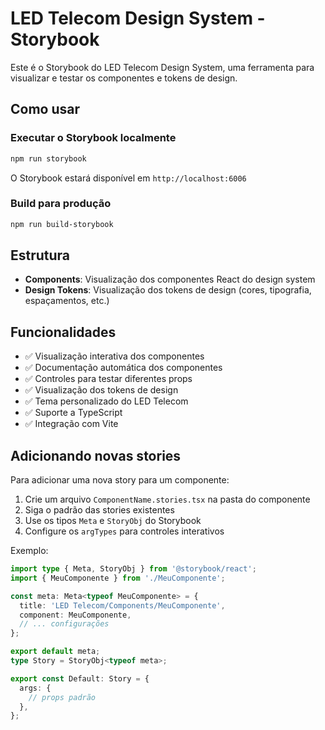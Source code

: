 # LED Telecom Design System - Storybook

Este é o Storybook do LED Telecom Design System, uma ferramenta para visualizar e testar os componentes e tokens de design.

## Como usar

### Executar o Storybook localmente

```bash
npm run storybook
```

O Storybook estará disponível em `http://localhost:6006`

### Build para produção

```bash
npm run build-storybook
```

## Estrutura

- **Components**: Visualização dos componentes React do design system
- **Design Tokens**: Visualização dos tokens de design (cores, tipografia, espaçamentos, etc.)

## Funcionalidades

- ✅ Visualização interativa dos componentes
- ✅ Documentação automática dos componentes
- ✅ Controles para testar diferentes props
- ✅ Visualização dos tokens de design
- ✅ Tema personalizado do LED Telecom
- ✅ Suporte a TypeScript
- ✅ Integração com Vite

## Adicionando novas stories

Para adicionar uma nova story para um componente:

1. Crie um arquivo `ComponentName.stories.tsx` na pasta do componente
2. Siga o padrão das stories existentes
3. Use os tipos `Meta` e `StoryObj` do Storybook
4. Configure os `argTypes` para controles interativos

Exemplo:

```typescript
import type { Meta, StoryObj } from '@storybook/react';
import { MeuComponente } from './MeuComponente';

const meta: Meta<typeof MeuComponente> = {
  title: 'LED Telecom/Components/MeuComponente',
  component: MeuComponente,
  // ... configurações
};

export default meta;
type Story = StoryObj<typeof meta>;

export const Default: Story = {
  args: {
    // props padrão
  },
};
```
